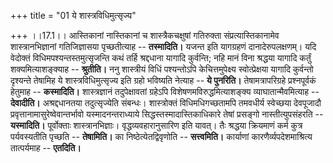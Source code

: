 +++
title = "01 ये शास्त्रविधिमुत्सृज्य"

+++
।।17.1।। आस्तिकानां नास्तिकानां च शास्त्रैकचक्षुषां गतिरुक्ता
संप्रत्यास्तिकानामेव शास्त्रानभिज्ञानां गतिजिज्ञासया पृच्छतीत्याह --
**तस्मादिति।** यजन्त इति यागग्रहणं दानादेरुपलक्षणम्। यदि वेदोक्तं
विधिमपश्यन्तस्तमुत्सृजन्ति कथं तर्हि श्रद्दधाना यागादि कुर्वन्ति; नहि
मानं विना श्रद्धया यागादि कर्तुं शक्यमित्याशङ्क्याह -- **श्रुतीति।** ननु
शास्त्रीयं विधिं पश्यन्तोऽपि केचित्तमुपेक्ष्य स्वोत्प्रेक्षया यागादि
कुर्वन्तो दृश्यन्ते तेषामिह ये शास्त्रविधिमुत्सृज्य इति ग्रहो भविष्यति
नेत्याह -- **ये पुनरिति।** तेषामत्रापरिग्रहे प्रश्नपूर्वकं हेतुमाह --
**कस्मादिति।** शास्त्रज्ञानं तदुपेक्षावतां ग्रहेऽपि
विशेषणमविरुद्धमित्याशङ्क्य व्याघातान्मैवमित्याह -- **देवादीति।**
अश्रद्दधानतया तदुत्सृज्येति संबन्धः। शास्त्रोक्तं विधिमधिगच्छतामपि
तमवधीर्य स्वेच्छया देवपूजादौ प्रवृत्तानामासुरेष्वेवान्तर्भावो
यस्मादनन्तराध्याये सिद्धस्तस्मादास्तिकाधिकारे तेषां प्रसङ्गो
नास्तीत्युपसंहरति -- **यस्मादिति।** पूर्वोक्ताः शास्त्रानभिज्ञाः।
वृद्धव्यवहारानुसारिण इति यावत्। तैः श्रद्धया क्रियमाणं कर्म कुत्र
पर्यवस्यतीति पृच्छति -- **तेषामिति।** का निष्ठेत्येतद्विवृणोति --
**सत्त्वमिति।** कार्याणां कारणैर्व्यपदेशमाश्रित्य तात्पर्यमाह --
**एतदिति।**
